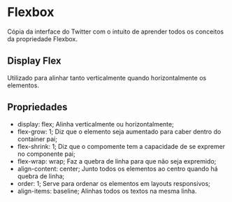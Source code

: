 # Flexbox

Cópia da interface do Twitter com o intuito de aprender todos os conceitos da propriedade Flexbox.

## Display Flex

Utilizado para alinhar tanto verticalmente quando horizontalmente os elementos.

## Propriedades

- display: flex; Alinha verticalmente ou horizontalmente;
- flex-grow: 1; Diz que o elemento seja aumentado para caber dentro do container pai;
- flex-shrink: 1; Diz que o compomente tem a capacidade de se expremer no componente pai;
- flex-wrap: wrap; Faz a quebra de linha para que não seja expremido;
- align-content: center; Junto todos os elementos ao centro quando há quebra de linha;
- order: 1; Serve para ordenar os elementos em layouts responsivos;
- align-items: baseline; Alinhas todos os textos na mesma linha.
  